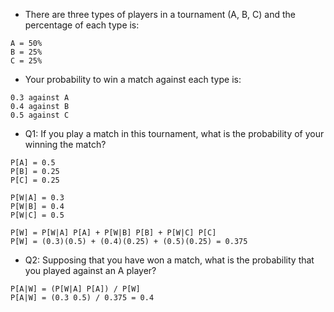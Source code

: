 - There are three types of players in a tournament (A, B, C) and the percentage of each type is:
```
A = 50%
B = 25%
C = 25%
```
- Your probability to win a match against each type is:
```
0.3 against A
0.4 against B
0.5 against C
```

- Q1: If you play a match in this tournament, what is the probability of your winning the match?

```
P[A] = 0.5
P[B] = 0.25
P[C] = 0.25

P[W|A] = 0.3
P[W|B] = 0.4
P[W|C] = 0.5

P[W] = P[W|A] P[A] + P[W|B] P[B] + P[W|C] P[C]
P[W] = (0.3)(0.5) + (0.4)(0.25) + (0.5)(0.25) = 0.375
```
- Q2: Supposing that you have won a match, what is the probability that you played against an A player?
```
P[A|W] = (P[W|A] P[A]) / P[W]
P[A|W] = (0.3 0.5) / 0.375 = 0.4
```